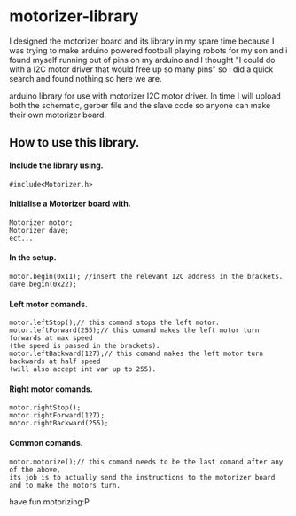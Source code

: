 # motorizer-library

I designed the motorizer board and its library in my spare time because I was trying to make arduino powered football playing
robots for my son and i found myself running out of pins on my arduino and I thought "I could do with a I2C motor driver that 
would free up so many pins" so i did a quick search and found nothing so here we are.


arduino library for use with motorizer I2C motor driver.
In time I will upload both the schematic, gerber file and the slave code so anyone can make their own motorizer board.

##  How to use this library.

#### Include the library using.
```
#include<Motorizer.h>
```

#### Initialise a Motorizer board with.
```
Motorizer motor;
Motorizer dave;
ect... 
```

#### In the setup.
```
motor.begin(0x11); //insert the relevant I2C address in the brackets.
dave.begin(0x22); 
```

#### Left motor comands.
```
motor.leftStop();// this comand stops the left motor.
motor.leftForward(255);// this comand makes the left motor turn forwards at max speed 
(the speed is passed in the brackets).
motor.leftBackward(127);// this comand makes the left motor turn backwards at half speed
(will also accept int var up to 255).
```

#### Right motor comands.
```
motor.rightStop();
motor.rightForward(127);
motor.rightBackward(255);
```

#### Common comands.
```
motor.motorize();// this comand needs to be the last comand after any of the above,
its job is to actually send the instructions to the motorizer board and to make the motors turn.
```

have fun motorizing:P
